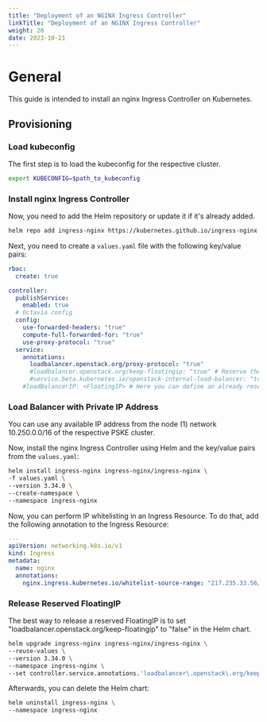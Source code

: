 ```yaml
---
title: "Deployment of an NGINX Ingress Controller"
linkTitle: "Deployment of an NGINX Ingress Controller"
weight: 20
date: 2023-10-21
---
```


# General
This guide is intended to install an nginx Ingress Controller on Kubernetes.

## Provisioning
### Load kubeconfig
The first step is to load the kubeconfig for the respective cluster.

```bash
export KUBECONFIG=$path_to_kubeconfig
```

### Install nginx Ingress Controller
Now, you need to add the Helm repository or update it if it's already added.

```bash
helm repo add ingress-nginx https://kubernetes.github.io/ingress-nginx && helm repo update
```

Next, you need to create a `values.yaml` file with the following key/value pairs:

```yaml
rbac:
  create: true

controller:
  publishService:
    enabled: true
  # Octavia config
  config:
    use-forwarded-headers: "true"
    compute-full-forwarded-for: "true"
    use-proxy-protocol: "true"
  service:
    annotations:
      loadbalancer.openstack.org/proxy-protocol: "true"
      #loadbalancer.openstack.org/keep-floatingip: "true" # Reserve the FloatingIP in OpenStack even after deleting the Helm chart
      #service.beta.kubernetes.io/openstack-internal-load-balancer: "true" # Create a LoadBalancer in OpenStack without FloatingIP
    #loadBalancerIP: <FloatingIP> # Here you can define an already reserved FloatingIP. When "openstack-internal-load-balancer" is true, this will define the private IPv4 address of the OpenStack LoadBalancer.
```

### Load Balancer with Private IP Address
You can use any available IP address from the node (1) network 10.250.0.0/16 of the respective PSKE cluster.

Now, install the nginx Ingress Controller using Helm and the key/value pairs from the `values.yaml`:

```bash
helm install ingress-nginx ingress-nginx/ingress-nginx \
-f values.yaml \
--version 3.34.0 \
--create-namespace \
--namespace ingress-nginx
```

Now, you can perform IP whitelisting in an Ingress Resource. To do that, add the following annotation to the Ingress Resource:

```yaml
---
apiVersion: networking.k8s.io/v1
kind: Ingress
metadata:
  name: nginx
  annotations:
    nginx.ingress.kubernetes.io/whitelist-source-range: "217.235.33.56/32,79.207.189.32/32"
```

### Release Reserved FloatingIP
The best way to release a reserved FloatingIP is to set "loadbalancer.openstack.org/keep-floatingip" to "false" in the Helm chart.

```bash
helm upgrade ingress-nginx ingress-nginx/ingress-nginx \
--reuse-values \
--version 3.34.0 \
--namespace ingress-nginx \
--set controller.service.annotations.'loadbalancer\.openstack\.org/keep-floatingip'=false
```

Afterwards, you can delete the Helm chart:

```bash
helm uninstall ingress-nginx \
--namespace ingress-nginx
```